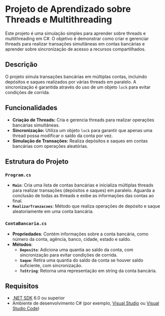 # Projeto de Aprendizado sobre Threads e Multithreading

Este projeto é uma simulação simples para aprender sobre threads e multithreading em C#. O objetivo é demonstrar como criar e gerenciar threads para realizar transações simultâneas em contas bancárias e aprender sobre sincronização de acesso a recursos compartilhados.

## Descrição

O projeto simula transações bancárias em múltiplas contas, incluindo depósitos e saques realizados por várias threads em paralelo. A sincronização é garantida através do uso de um objeto `lock` para evitar condições de corrida.

## Funcionalidades

- **Criação de Threads:** Cria e gerencia threads para realizar operações bancárias simultâneas.
- **Sincronização:** Utiliza um objeto `lock` para garantir que apenas uma thread possa modificar o saldo da conta por vez.
- **Simulação de Transações:** Realiza depósitos e saques em contas bancárias com operações aleatórias.

## Estrutura do Projeto

### `Program.cs`

- **`Main`**: Cria uma lista de contas bancárias e inicializa múltiplas threads para realizar transações (depósitos e saques) em paralelo. Aguarda a conclusão de todas as threads e exibe as informações das contas ao final.
- **`RealizarTranzacoes`**: Método que realiza operações de depósito e saque aleatoriamente em uma conta bancária.

### `ContaBancaria.cs`

- **Propriedades**: Contém informações sobre a conta bancária, como número da conta, agência, banco, cidade, estado e saldo.
- **Métodos**:
  - **`Deposito`**: Adiciona uma quantia ao saldo da conta, com sincronização para evitar condições de corrida.
  - **`Saque`**: Retira uma quantia do saldo da conta se houver saldo suficiente, com sincronização.
  - **`ToString`**: Retorna uma representação em string da conta bancária.

## Requisitos

- [.NET SDK](https://dotnet.microsoft.com/download) 6.0 ou superior
- Ambiente de desenvolvimento C# (por exemplo, [Visual Studio](https://visualstudio.microsoft.com/) ou [Visual Studio Code](https://code.visualstudio.com/))
